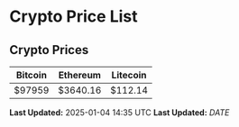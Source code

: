 # Crypto Price List

## Crypto Prices
| Bitcoin | Ethereum | Litecoin |
| ------- | -------- | -------- |
| $97959 | $3640.16 | $112.14 |
**Last Updated:** 2025-01-04 14:35 UTC
**Last Updated:** $DATE$
